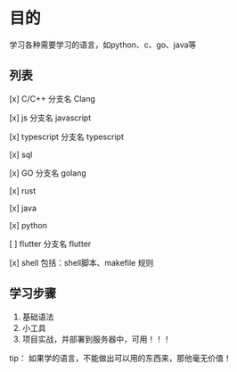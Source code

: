 # 目的

  学习各种需要学习的语言，如python、c、go、java等

## 列表

[x] C/C++
  分支名 Clang

[x] js
  分支名 javascript

[x] typescript
  分支名 typescript

[x] sql

[x] GO
  分支名 golang

[x] rust

[x] java

[x] python

[ ] flutter
  分支名 flutter

[x] shell
  包括：shell脚本、makefile 规则

## 学习步骤

  1. 基础语法
  2. 小工具
  3. 项目实战，并部署到服务器中，可用！！！

tip： 如果学的语言，不能做出可以用的东西来，那他毫无价值！
